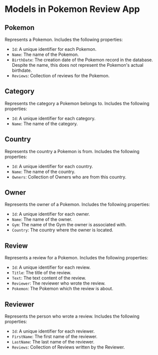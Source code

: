 ﻿# Models in Pokemon Review App

## Pokemon

Represents a Pokemon. Includes the following properties:

- `Id`: A unique identifier for each Pokemon.
- `Name`: The name of the Pokemon.
- `BirthDate`: The creation date of the Pokemon record in the database. Despite the name, this does not represent the Pokemon's actual birthdate.
- `Reviews`: Collection of reviews for the Pokemon.

## Category

Represents the category a Pokemon belongs to. Includes the following properties:

- `Id`: A unique identifier for each category.
- `Name`: The name of the category.

## Country

Represents the country a Pokemon is from. Includes the following properties:

- `Id`: A unique identifier for each country.
- `Name`: The name of the country.
- `Owners`: Collection of Owners who are from this country.

## Owner

Represents the owner of a Pokemon. Includes the following properties:

- `Id`: A unique identifier for each owner.
- `Name`: The name of the owner.
- `Gym`: The name of the Gym the owner is associated with.
- `Country`: The country where the owner is located.

## Review

Represents a review for a Pokemon. Includes the following properties:

- `Id`: A unique identifier for each review.
- `Title`: The title of the review.
- `Text`: The text content of the review.
- `Reviewer`: The reviewer who wrote the review.
- `Pokemon`: The Pokemon which the review is about.

## Reviewer

Represents the person who wrote a review. Includes the following properties:

- `Id`: A unique identifier for each reviewer.
- `FirstName`: The first name of the reviewer.
- `LastName`: The last name of the reviewer.
- `Reviews`: Collection of Reviews written by the Reviewer.
